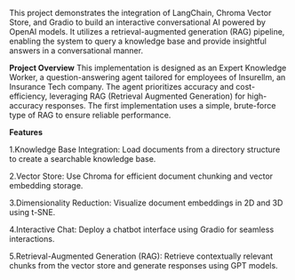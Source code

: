 This project demonstrates the integration of LangChain, Chroma Vector Store, and Gradio to build an interactive conversational AI powered by OpenAI models. It utilizes a retrieval-augmented generation (RAG) pipeline, enabling the system to query a knowledge base and provide insightful answers in a conversational manner.

**Project Overview**
This implementation is designed as an Expert Knowledge Worker, a question-answering agent tailored for employees of Insurellm, an Insurance Tech company. The agent prioritizes accuracy and cost-efficiency, leveraging RAG (Retrieval Augmented Generation) for high-accuracy responses. The first implementation uses a simple, brute-force type of RAG to ensure reliable performance.

**Features**

1.Knowledge Base Integration: Load documents from a directory structure to create a searchable knowledge base.

2.Vector Store: Use Chroma for efficient document chunking and vector embedding storage.

3.Dimensionality Reduction: Visualize document embeddings in 2D and 3D using t-SNE.

4.Interactive Chat: Deploy a chatbot interface using Gradio for seamless interactions.

5.Retrieval-Augmented Generation (RAG): Retrieve contextually relevant chunks from the vector store and generate responses using GPT models.
